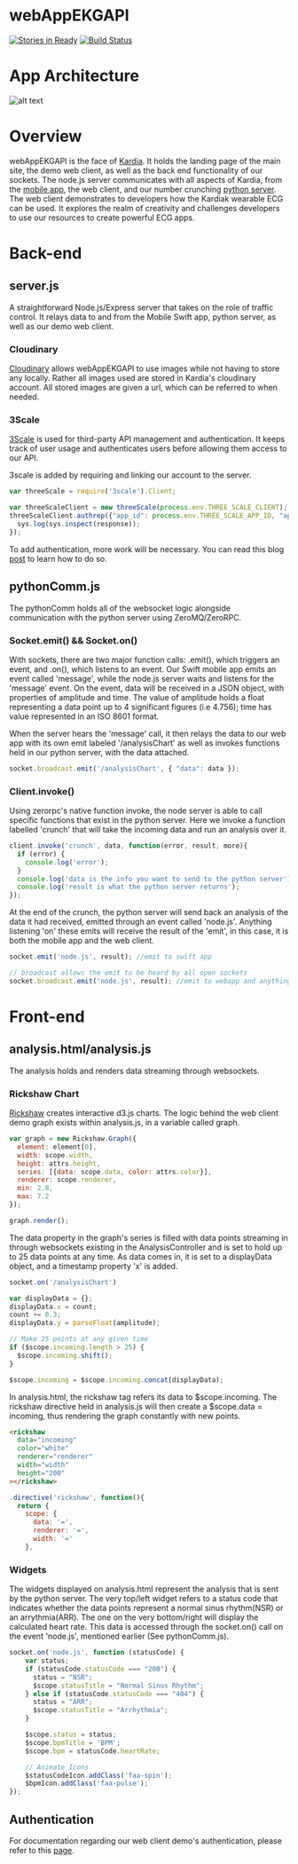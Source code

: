 webAppEKGAPI
============

[![Stories in Ready](https://badge.waffle.io/ekgapi/webappekgapi.png?label=ready&title=Ready)](https://waffle.io/ekgapi/webappekgapi) [![Build Status](https://travis-ci.org/EKGAPI/webAppEKGAPI.svg?branch=master)](https://travis-ci.org/EKGAPI/webAppEKGAPI)

App Architecture
============
![alt text](http://res.cloudinary.com/kardia-io/image/upload/v1421366596/Screen_Shot_2015-01-15_at_4_02_38_PM_d3unqx.png "App Architecture")

# Overview
webAppEKGAPI is the face of [Kardia](http://kardia.io/). It holds the landing page of the main site, the demo web client, as well as the back end functionality of our sockets. The node.js server communicates with all aspects of Kardia, from the [mobile app](https://github.com/EKGAPI/KardiaApp/), the web client, and our number crunching [python server](https://github.com/EKGAPI/pythonEKGAPI). The web client demonstrates to developers how the Kardiak wearable ECG can be used. It explores the realm of creativity and challenges developers to use our resources to create powerful ECG apps.

Back-end
============

## server.js
A straightforward Node.js/Express server that takes on the role of traffic control. It relays data to and from the Mobile Swift app, python server, as well as our demo web client. 

### Cloudinary
[Cloudinary](http://cloudinary.com/) allows webAppEKGAPI to use images while not having to store any locally. Rather all images used are stored in Kardia's cloudinary account. All stored images are given a url, which can be referred to when needed.

### 3Scale
[3Scale](http://www.3scale.net/) is used for third-party API management and authentication. It keeps track of user usage and authenticates users before allowing them access to our API. 

3scale is added by requiring and linking our account to the server.
```javascript
var threeScale = require('3scale').Client;

var threeScaleClient = new threeScale(process.env.THREE_SCALE_CLIENT);
threeScaleClient.authrep({"app_id": process.env.THREE_SCALE_APP_ID, "app_key": process.env.THREE_SCALE_APP_KEY, "usage": { "hits": 1 } }, function(response){
  sys.log(sys.inspect(response));
});
```
To add authentication, more work will be necessary. You can read this blog [post](http://davidkae.azurewebsites.net/adding-3scale-to-your-node-js-server-2/) to learn how to do so.

## pythonComm.js
The pythonComm holds all of the websocket logic alongside communication with the python server using ZeroMQ/ZeroRPC. 

### Socket.emit() && Socket.on()
With sockets, there are two major function calls: .emit(), which triggers an event, and .on(), which listens to an event. Our Swift mobile app emits an event called 'message', while the node.js server waits and listens for the 'message' event. On the event, data will be received in a JSON object, with properties of amplitude and time. The value of amplitude holds a float representing a data point up to 4 significant figures (i.e 4.756); time has value represented in an ISO 8601 format.

When the server hears the 'message' call, it then relays the data to our web app with its own emit labeled '/analysisChart' as well as invokes functions held in our python server, with the data attached. 
```javascript
socket.broadcast.emit('/analysisChart', { "data": data });
```

### Client.invoke()
Using zerorpc's native function invoke, the node server is able to call specific functions that exist in the python server. Here we invoke a function labelled 'crunch' that will take the incoming data and run an analysis over it.
```javascript
client.invoke('crunch', data, function(error, result, more){
  if (error) {
    console.log('error');
  }
  console.log('data is the info you want to send to the python server')
  console.log('result is what the python server returns');
});
```
At the end of the crunch, the python server will send back an analysis of the data it had received, emitted through an event called 'node.js'. Anything listening 'on' these emits will receive the result of the 'emit', in this case, it is both the mobile app and the web client.
```javascript
socket.emit('node.js', result); //emit to swift app

// broadcast allows the emit to be heard by all open sockets
socket.broadcast.emit('node.js', result); //emit to webapp and anything else listening
```

Front-end
============
## analysis.html/analysis.js
The analysis holds and renders data streaming through websockets.

### Rickshaw Chart
[Rickshaw](http://code.shutterstock.com/rickshaw/) creates interactive d3.js charts. The logic behind the web client demo graph exists within analysis.js, in a variable called graph. 
```javascript
var graph = new Rickshaw.Graph({
  element: element[0],
  width: scope.width,
  height: attrs.height,
  series: [{data: scope.data, color: attrs.color}],
  renderer: scope.renderer,
  min: 2.8,
  max: 7.2
});

graph.render();
```
The data property in the graph's series is filled with data points streaming in through websockets existing in the AnalysisController and is set to hold up to 25 data points at any time. As data comes in, it is set to a displayData object, and a timestamp property 'x' is added. 
```javascript
socket.on('/analysisChart')

var displayData = {};
displayData.x = count;
count += 0.3;
displayData.y = parseFloat(amplitude);

// Make 25 points at any given time
if ($scope.incoming.length > 25) {
  $scope.incoming.shift();
}

$scope.incoming = $scope.incoming.concat(displayData);
```
In analysis.html, the rickshaw tag refers its data to $scope.incoming. The rickshaw directive held in analysis.js will then create a $scope.data = incoming, thus rendering the graph constantly with new points.
```html
<rickshaw 
  data="incoming"
  color="white"
  renderer="renderer"
  width="width"
  height="200"
></rickshaw>
```
```javascript
.directive('rickshaw', function(){
  return {
    scope: {
      data: '=',
      renderer: '=',
      width: '='
    },
```
### Widgets
The widgets displayed on analysis.html represent the analysis that is sent by the python server. The very top/left widget refers to a status code that indicates whether the data points represent a normal sinus rhythm(NSR) or an arrythmia(ARR). The one on the very bottom/right will display the calculated heart rate. This data is accessed through the socket.on() call on the event 'node.js', mentioned earlier (See pythonComm.js).
```javascript
socket.on('node.js', function (statusCode) {
	var status;
	if (statusCode.statusCode === "200") {
	  status = "NSR";
	  $scope.statusTitle = "Normal Sinus Rhythm";
	} else if (statusCode.statusCode === "404") {
	  status = "ARR";
	  $scope.statusTitle = "Arrhythmia";
	}

	$scope.status = status;
	$scope.bpmTitle = 'BPM';
	$scope.bpm = statusCode.heartRate;

	// Animate Icons
	$statusCodeIcon.addClass('faa-spin');
	$bpmIcon.addClass('faa-pulse');
});
```

## Authentication
For documentation regarding our web client demo's authentication, please refer to this [page](http://www.explainjs.com/explain?src=https%3A%2F%2Fraw.githubusercontent.com%2FEKGAPI%2FwebAppEKGAPI%2Fmaster%2Fdist%2FnewConcat.js).










